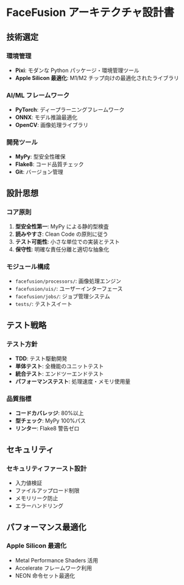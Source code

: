 # FaceFusion アーキテクチャ設計書

## 技術選定

### 環境管理

- **Pixi**: モダンな Python パッケージ・環境管理ツール
- **Apple Silicon 最適化**: M1/M2 チップ向けの最適化されたライブラリ

### AI/ML フレームワーク

- **PyTorch**: ディープラーニングフレームワーク
- **ONNX**: モデル推論最適化
- **OpenCV**: 画像処理ライブラリ

### 開発ツール

- **MyPy**: 型安全性確保
- **Flake8**: コード品質チェック
- **Git**: バージョン管理

## 設計思想

### コア原則

1. **型安全性第一**: MyPy による静的型検査
2. **読みやすさ**: Clean Code の原則に従う
3. **テスト可能性**: 小さな単位での実装とテスト
4. **保守性**: 明確な責任分離と適切な抽象化

### モジュール構成

- `facefusion/processors/`: 画像処理エンジン
- `facefusion/uis/`: ユーザーインターフェース
- `facefusion/jobs/`: ジョブ管理システム
- `tests/`: テストスイート

## テスト戦略

### テスト方針

- **TDD**: テスト駆動開発
- **単体テスト**: 全機能のユニットテスト
- **統合テスト**: エンドツーエンドテスト
- **パフォーマンステスト**: 処理速度・メモリ使用量

### 品質指標

- **コードカバレッジ**: 80%以上
- **型チェック**: MyPy 100%パス
- **リンター**: Flake8 警告ゼロ

## セキュリティ

### セキュリティファースト設計

- 入力値検証
- ファイルアップロード制限
- メモリリーク防止
- エラーハンドリング

## パフォーマンス最適化

### Apple Silicon 最適化

- Metal Performance Shaders 活用
- Accelerate フレームワーク利用
- NEON 命令セット最適化
